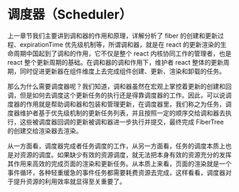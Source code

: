 # 调度器（Scheduler）

上一章节我们主要讲到调和器的作用和原理，详解分析了 fiber 的创建和更新过程、expirationTime 优先级机制等，所谓调和器，就是在 react 的更新渲染的生命周期中国起到了调和的作用，它不仅是整个 react 内核协同工作的管理者，也是 react 整个更新周期的基础。在调和器的调和作用下，维护者 react 整体的更新周期，同时促进更新器在组件维度上去完成组件创建、更新、渲染和卸载的任务。

那么为什么需要调度器呢？我们知道，调和器虽然在宏观上掌控着更新的创建和回调，但是如何去调度这个更新任务的执行还是得靠调度器的工作。因此，可以说调度器的作用就是帮助调和器和包装和管理更新，在调度器里，我们称之为任务，调度器维护者基于优先级机制的更新任务列表，并且按照一定的顺序交给调和器去执行，这些被调度器回调的更新被调和器进一步执行并提交，最终完成 FiberTree 的创建交给渲染器去渲染。

从一方面看，调度器完成者任务调度的工作，从另一方面看，任务的调度本质上也是对资源的调度。如果缺少有效的资源调度，就无法把本身有效的资源充分的发挥其作用来高效的完成页面的渲染和更新任务。从本质上来看，页面的渲染就是一个事件循环，各种轻重缓急的事件任务都需要耗费资源去完成，这样看看，调度器对于提升资源的利用效率就显得至关重要了。
